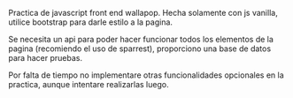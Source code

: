 Practica de javascript front end wallapop. Hecha solamente con js vanilla, utilice bootstrap para darle estilo a la pagina.

Se necesita un api para poder hacer funcionar todos los elementos de la pagina (recomiendo el uso de sparrest), proporciono una base de datos para hacer pruebas.

Por falta de tiempo no implementare otras funcionalidades opcionales en la practica, aunque intentare realizarlas luego.
